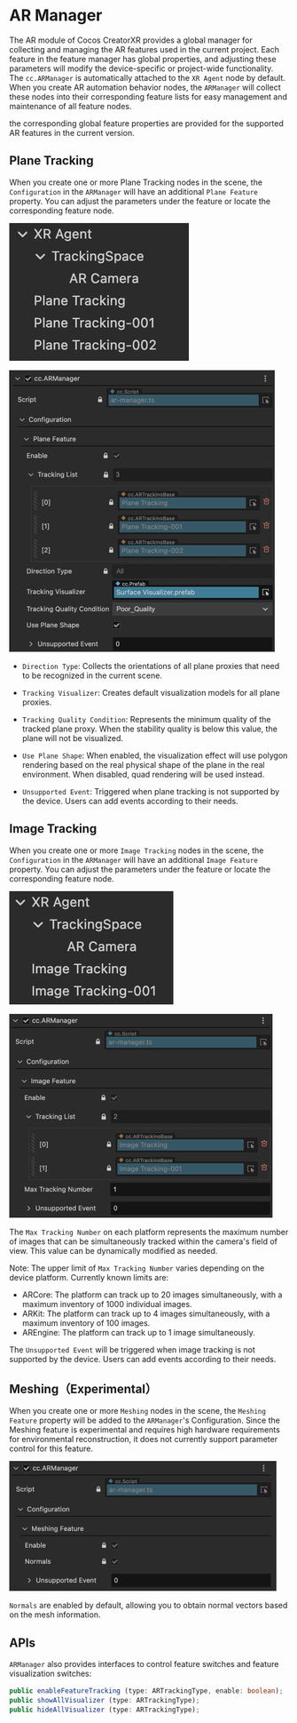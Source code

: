 # AR Manager

The AR module of Cocos CreatorXR provides a global manager for collecting and managing the AR features used in the current project. Each feature in the feature manager has global properties, and adjusting these parameters will modify the device-specific or project-wide functionality. The `cc.ARManager` is automatically attached to the `XR Agent` node by default. When you create AR automation behavior nodes, the `ARManager` will collect these nodes into their corresponding feature lists for easy management and maintenance of all feature nodes.

the corresponding global feature properties are provided for the supported AR features in the current version.

## Plane Tracking

When you create one or more Plane Tracking nodes in the scene, the `Configuration` in the `ARManager` will have an additional `Plane Feature` property. You can adjust the parameters under the feature or locate the corresponding feature node.

![plane-tracking-node](ar-manager/plane-tracking-node.png)

<img src="ar-manager/plane-feature-manager.png" alt="plane-feature-manager" style="zoom:50%;" />

- `Direction Type`: Collects the orientations of all plane proxies that need to be recognized in the current scene.

- `Tracking Visualizer`: Creates default visualization models for all plane proxies.

- `Tracking Quality Condition`:  Represents the minimum quality of the tracked plane proxy. When the stability quality is below this value, the plane will not be visualized.

- `Use Plane Shape`: When enabled, the visualization effect will use polygon rendering based on the real physical shape of the plane in the real environment. When disabled, quad rendering will be used instead.

- `Unsupported Event`: Triggered when plane tracking is not supported by the device. Users can add events according to their needs.

## Image Tracking

When you create one or more `Image Tracking` nodes in the scene, the `Configuration` in the `ARManager` will have an additional `Image Feature` property. You can adjust the parameters under the feature or locate the corresponding feature node.

![image-feature-node](ar-manager/image-feature-node.png)

<img src="ar-manager/image-feature-manager.png" alt="image-feature-manager" style="zoom:50%;" />

The `Max Tracking Number` on each platform represents the maximum number of images that can be simultaneously tracked within the camera's field of view. This value can be dynamically modified as needed.

Note: The upper limit of `Max Tracking Number` varies depending on the device platform. Currently known limits are:

- ARCore: The platform can track up to 20 images simultaneously, with a maximum inventory of 1000 individual images.
- ARKit: The platform can track up to 4 images simultaneously, with a maximum inventory of 100 images.
- AREngine: The platform can track up to 1 image simultaneously.

The `Unsupported Event` will be triggered when image tracking is not supported by the device. Users can add events according to their needs.

## Meshing（Experimental）

When you create one or more `Meshing` nodes in the scene, the `Meshing Feature` property will be added to the `ARManager`'s Configuration. Since the Meshing feature is experimental and requires high hardware requirements for environmental reconstruction, it does not currently support parameter control for this feature.

<img src="ar-manager/meshing-manager.png" alt="meshing-manager" style="zoom:50%;" />

`Normals` are enabled by default, allowing you to obtain normal vectors based on the mesh information.

## APIs

`ARManager` also provides interfaces to control feature switches and feature visualization switches:

```typescript
public enableFeatureTracking (type: ARTrackingType, enable: boolean);
public showAllVisualizer (type: ARTrackingType);
public hideAllVisualizer (type: ARTrackingType);
```
